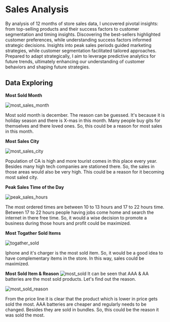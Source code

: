 
# Sales Analysis


By analysis of 12 months of store sales data, I uncovered pivotal insights: from top-selling products and their success factors to customer segmentation and timing insights. Discovering the best-sellers highlighted customer preferences, while understanding success factors informed strategic decisions. Insights into peak sales periods guided marketing strategies, while customer segmentation facilitated tailored approaches. Prepared to adapt strategically, I aim to leverage predictive analytics for future trends, ultimately enhancing our understanding of customer behaviors and shaping future strategies.



## Data Exploring

**Most Sold Month**


![most_sales_month](https://github.com/hasanmehedi2309/sales_data_analysis/assets/98232012/4e178504-8829-4ed8-8ae9-e5e4d083b99b)

Most sold month is december. The reason can be guessed. It's because it is holiday season and there is X-mas in this month. Many people buy gits for themselves and there loved ones. So, this could be a reason for most sales in this month.

**Most Sales City**

![most_sales_city](https://github.com/hasanmehedi2309/sales_data_analysis/assets/98232012/1954aa20-2f26-41fe-a46a-457ec23b8871)

Population of CA is high and more tourist comes in this place every year. Besides many high tech companies are stationed there. So, the sales in those areas would also be very high. This could be a reason for it becoming most saled city.

**Peak Sales Time of the Day**

![peak_sales_hours](https://github.com/hasanmehedi2309/sales_data_analysis/assets/98232012/b64e2106-d342-436d-b2de-90aaa7f0c87f)

The most ordered times are between 10 to 13 hours and 17 to 22 hours time. Between 17 to 22 hours people having jobs come home and search the internet in there free time. So, it would a wise decision to promote a business during those hours and profit could be maximized.

**Most Togather Sold Items**

![togather_sold](https://github.com/hasanmehedi2309/sales_data_analysis/assets/98232012/b7e8c3c5-69e0-44f1-86cd-97504a052ef7)

Iphone and it's charger is the most sold item. So, it would be a good idea to have complementary items in the store. In this way, sales could be maximized.

**Most Sold Item & Reason**
![most_sold](https://github.com/hasanmehedi2309/sales_data_analysis/assets/98232012/d5489580-5599-4311-89d6-bbbfde9b92e7)
It can be seen that AAA & AA batteries are the most sold products. Let's find out the reason.


![most_sold_reason](https://github.com/hasanmehedi2309/sales_data_analysis/assets/98232012/20ead19a-efe6-467f-8cf5-b29852712b36)

From the price line it is clear that the product which is lower in price gets sold the most. AAA batteries are cheaper and regularly needs to be changed. Besides they are sold in bundles. So, this could be the reason it was sold the most.





